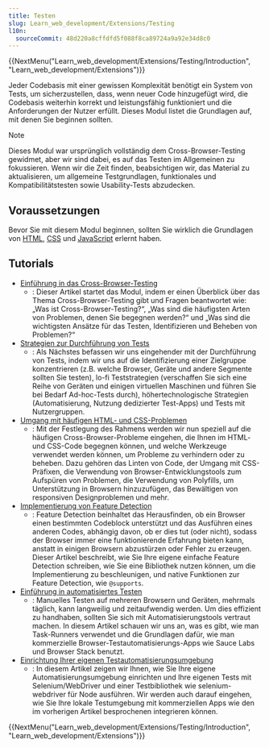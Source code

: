 ```yaml
---
title: Testen
slug: Learn_web_development/Extensions/Testing
l10n:
  sourceCommit: 48d220a8cffdfd5f088f8ca89724a9a92e34d8c0
---
```


{{NextMenu("Learn_web_development/Extensions/Testing/Introduction", "Learn_web_development/Extensions")}}

Jeder Codebasis mit einer gewissen Komplexität benötigt ein System von Tests, um sicherzustellen, dass, wenn neuer Code hinzugefügt wird, die Codebasis weiterhin korrekt und leistungsfähig funktioniert und die Anforderungen der Nutzer erfüllt. Dieses Modul listet die Grundlagen auf, mit denen Sie beginnen sollten.

> [!NOTE]
> Dieses Modul war ursprünglich vollständig dem Cross-Browser-Testing gewidmet, aber wir sind dabei, es auf das Testen im Allgemeinen zu fokussieren. Wenn wir die Zeit finden, beabsichtigen wir, das Material zu aktualisieren, um allgemeine Testgrundlagen, funktionales und Kompatibilitätstesten sowie Usability-Tests abzudecken.

## Voraussetzungen

Bevor Sie mit diesem Modul beginnen, sollten Sie wirklich die Grundlagen von [HTML](/de/docs/Learn_web_development/Core/Structuring_content), [CSS](/de/docs/Learn_web_development/Core/Styling_basics) und [JavaScript](/de/docs/Learn_web_development/Core/Scripting) erlernt haben.

## Tutorials

- [Einführung in das Cross-Browser-Testing](/de/docs/Learn_web_development/Extensions/Testing/Introduction)
  - : Dieser Artikel startet das Modul, indem er einen Überblick über das Thema Cross-Browser-Testing gibt und Fragen beantwortet wie: „Was ist Cross-Browser-Testing?“, „Was sind die häufigsten Arten von Problemen, denen Sie begegnen werden?“ und „Was sind die wichtigsten Ansätze für das Testen, Identifizieren und Beheben von Problemen?“
- [Strategien zur Durchführung von Tests](/de/docs/Learn_web_development/Extensions/Testing/Testing_strategies)
  - : Als Nächstes befassen wir uns eingehender mit der Durchführung von Tests, indem wir uns auf die Identifizierung einer Zielgruppe konzentrieren (z.B. welche Browser, Geräte und andere Segmente sollten Sie testen), lo-fi Teststrategien (verschaffen Sie sich eine Reihe von Geräten und einigen virtuellen Maschinen und führen Sie bei Bedarf Ad-hoc-Tests durch), höhertechnologische Strategien (Automatisierung, Nutzung dedizierter Test-Apps) und Tests mit Nutzergruppen.
- [Umgang mit häufigen HTML- und CSS-Problemen](/de/docs/Learn_web_development/Extensions/Testing/HTML_and_CSS)
  - : Mit der Festlegung des Rahmens werden wir nun speziell auf die häufigen Cross-Browser-Probleme eingehen, die Ihnen im HTML- und CSS-Code begegnen können, und welche Werkzeuge verwendet werden können, um Probleme zu verhindern oder zu beheben. Dazu gehören das Linten von Code, der Umgang mit CSS-Präfixen, die Verwendung von Browser-Entwicklungstools zum Aufspüren von Problemen, die Verwendung von Polyfills, um Unterstützung in Browsern hinzuzufügen, das Bewältigen von responsiven Designproblemen und mehr.
- [Implementierung von Feature Detection](/de/docs/Learn_web_development/Extensions/Testing/Feature_detection)
  - : Feature Detection beinhaltet das Herausfinden, ob ein Browser einen bestimmten Codeblock unterstützt und das Ausführen eines anderen Codes, abhängig davon, ob er dies tut (oder nicht), sodass der Browser immer eine funktionierende Erfahrung bieten kann, anstatt in einigen Browsern abzustürzen oder Fehler zu erzeugen. Dieser Artikel beschreibt, wie Sie Ihre eigene einfache Feature Detection schreiben, wie Sie eine Bibliothek nutzen können, um die Implementierung zu beschleunigen, und native Funktionen zur Feature Detection, wie `@supports`.
- [Einführung in automatisiertes Testen](/de/docs/Learn_web_development/Extensions/Testing/Automated_testing)
  - : Manuelles Testen auf mehreren Browsern und Geräten, mehrmals täglich, kann langweilig und zeitaufwendig werden. Um dies effizient zu handhaben, sollten Sie sich mit Automatisierungstools vertraut machen. In diesem Artikel schauen wir uns an, was es gibt, wie man Task-Runners verwendet und die Grundlagen dafür, wie man kommerzielle Browser-Testautomatisierungs-Apps wie Sauce Labs und Browser Stack benutzt.
- [Einrichtung Ihrer eigenen Testautomatisierungsumgebung](/de/docs/Learn_web_development/Extensions/Testing/Your_own_automation_environment)
  - : In diesem Artikel zeigen wir Ihnen, wie Sie Ihre eigene Automatisierungsumgebung einrichten und Ihre eigenen Tests mit Selenium/WebDriver und einer Testbibliothek wie selenium-webdriver für Node ausführen. Wir werden auch darauf eingehen, wie Sie Ihre lokale Testumgebung mit kommerziellen Apps wie den im vorherigen Artikel besprochenen integrieren können.

{{NextMenu("Learn_web_development/Extensions/Testing/Introduction", "Learn_web_development/Extensions")}}
